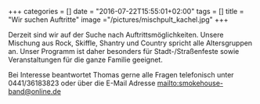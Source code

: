+++
categories = []
date = "2016-07-22T15:55:01+02:00"
tags = []
title = "Wir suchen Auftritte"
image ="/pictures/mischpult_kachel.jpg"
+++

Derzeit sind wir auf der Suche nach Auftrittsmöglichkeiten. <!--more-->
Unsere Mischung aus Rock, Skiffle, Shantry und Country spricht alle Altersgruppen an. Unser Programm ist daher besonders für Stadt-/Straßenfeste sowie Veranstaltungen für die ganze Familie geeignet.

Bei Interesse beantwortet Thomas gerne alle Fragen telefonisch unter 0441/36183823 oder über die E-Mail Adresse <mailto:smokehouse-band@online.de>


